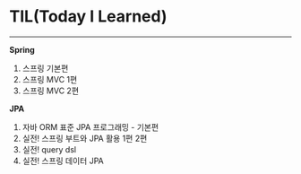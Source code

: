 # TIL(Today I Learned)
<hr>


**Spring** 
<ol>
    <li>스프링 기본편</li>
    <li>스프링 MVC 1편</li>
    <li>스프링 MVC 2편</li>
</ol>


**JPA**
<ol>
    <li>자바 ORM 표준 JPA 프로그래밍 - 기본편</li>
    <li>실전! 스프링 부트와 JPA 활용 1편 2편</li>
    <li>실전! query dsl</li>
    <li>실전! 스프링 데이터 JPA</li></li>
</ol>


